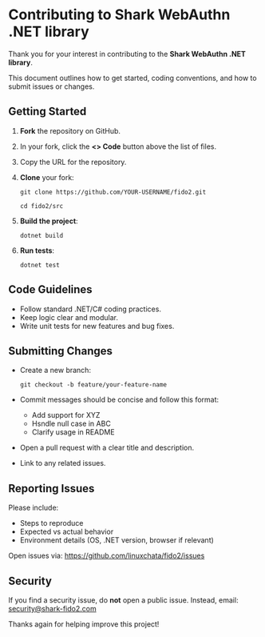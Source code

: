 # Contributing to Shark WebAuthn .NET library
Thank you for your interest in contributing to the **Shark WebAuthn .NET library**.

This document outlines how to get started, coding conventions, and how to submit issues or changes.

## Getting Started
1. **Fork** the repository on GitHub.
2. In your fork, click the **<> Code** button above the list of files.
3. Copy the URL for the repository.
4. **Clone** your fork:

   `git clone https://github.com/YOUR-USERNAME/fido2.git`

   `cd fido2/src`

5. **Build the project**:

   `dotnet build`

6. **Run tests**:

   `dotnet test`

## Code Guidelines
- Follow standard .NET/C# coding practices.
- Keep logic clear and modular.
- Write unit tests for new features and bug fixes.

## Submitting Changes
- Create a new branch:

   `git checkout -b feature/your-feature-name`

- Commit messages should be concise and follow this format:
  - Add support for XYZ
  - Hsndle null case in ABC
  - Clarify usage in README
- Open a pull request with a clear title and description.
- Link to any related issues.

## Reporting Issues
Please include:
- Steps to reproduce
- Expected vs actual behavior
- Environment details (OS, .NET version, browser if relevant)

Open issues via: https://github.com/linuxchata/fido2/issues

## Security
If you find a security issue, do **not** open a public issue. Instead, email: security@shark-fido2.com

Thanks again for helping improve this project!
